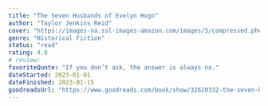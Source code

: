 ```yaml
---
title: "The Seven Husbands of Evelyn Hugo"
author: "Taylor Jenkins Reid"
cover: "https://images-na.ssl-images-amazon.com/images/S/compressed.photo.goodreads.com/books/1664458703i/32620332.jpg"
genre: "Historical Fiction"
status: "read"
rating: 4.8
# review: 
favoriteQuote: "If you don’t ask, the answer is always no."
dateStarted: 2023-01-01
dateFinished: 2023-01-15
goodreadsUrl: "https://www.goodreads.com/book/show/32620332-the-seven-husbands-of-evelyn-hugo"
---
```

